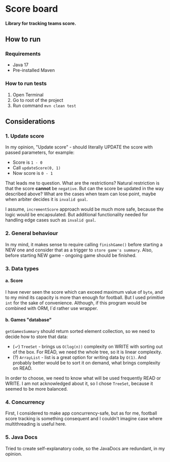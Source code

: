 # Score board
#### Library for tracking teams score.

## How to run

### Requirements
- Java 17
- Pre-installed Maven

### How to run tests
1. Open Terminal
2. Go to root of the project
3. Run command `mvn clean test`


## Considerations

### 1. Update score
In my opinion, "Update score" - should literally UPDATE the score with passed parameters, for example:
- Score is `1 - 0`
- Call `updateScore(0, 1)`
- Now score is `0 - 1`

That leads me to question. What are the restrictions?
Natural restriction is that the score **cannot** be `negative`.
But can the score be updated in the way described above? What are the cases when team can lose point, maybe when arbiter decides it is `invalid goal`.

I assume, `incrementScore` approach would be much more safe, because the logic would be encapsulated.
But additional functionality needed for handling edge cases such as `invalid goal`.

### 2. General behaviour
In my mind, it makes sense to require calling `finishGame()` before starting a NEW one and consider that as a trigger to `store game's summary`.
Also, before starting NEW game - ongoing game should be finished.

### 3. Data types
#### a. Score
I have never seen the score which can exceed maximum value of `byte`, and to my mind its capacity is more than enough for football.
But I used primitive `int` for the sake of convenience. Although, if this program would be combined with ORM, I`d rather use wrapper.

#### b. Games "database"
`getGamesSummary` should return sorted element collection, so we need to decide how to store that data:
- (✓) `TreeSet` - brings us `O(log(n))` complexity on WRITE with sorting out of the box. For READ, we need the whole tree, so it is linear complexity.
- (?) `ArrayList` - list is a great option for writing data by `O(1)`. And probably better would be to sort it on demand, what brings complexity on READ.

In order to choose, we need to know what will be used frequently READ or WRITE. I am not acknowledged about it, 
so I chose `TreeSet`, because it seemed to be more balanced.

### 4. Concurrency
First, I considered to make app concurrency-safe, but as for me, football score tracking is something consequent and I couldn't imagine case where multithreading is useful here.

### 5. Java Docs
Tried to create self-explanatory code, so the JavaDocs are redundant, in my opinion.
